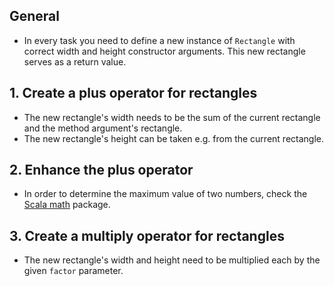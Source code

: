 ## General

- In every task you need to define a new instance of `Rectangle` with correct width and height constructor arguments. This new rectangle serves as a return value.

## 1. Create a plus operator for rectangles

- The new rectangle's width needs to be the sum of the current rectangle and the method argument's rectangle.
- The new rectangle's height can be taken e.g. from the current rectangle.

## 2. Enhance the plus operator

- In order to determine the maximum value of two numbers, check the [Scala math] package.

## 3. Create a multiply operator for rectangles

- The new rectangle's width and height need to be multiplied each by the given `factor` parameter.

[scala math]: https://www.scala-lang.org/api/2.12.12/scala/math/index.html
